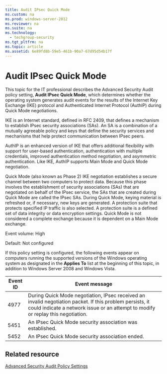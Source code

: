 ```yaml
---
title: Audit IPsec Quick Mode
ms.custom: na
ms.prod: windows-server-2012
ms.reviewer: na
ms.suite: na
ms.technology: 
  - techgroup-security
ms.tgt_pltfrm: na
ms.topic: article
ms.assetid: 6e89fd8b-59e5-461b-90a7-67d95d54b17f
---
```

# Audit IPsec Quick Mode
This topic for the IT professional describes the Advanced Security Audit policy setting, **Audit IPsec Quick Mode**, which determines whether the operating system generates audit events for the results of the Internet Key Exchange \(IKE\) protocol and Authenticated Internet Protocol \(AuthIP\) during Quick Mode negotiations.  
  
IKE is an Internet standard, defined in RFC 2409, that defines a mechanism to establish IPsec security associations \(SAs\). An SA is a combination of a mutually agreeable policy and keys that define the security services and mechanisms that help protect communication between IPsec peers.  
  
AuthIP is an enhanced version of IKE that offers additional flexibility with support for user\-based authentication, authentication with multiple credentials, improved authentication method negotiation, and asymmetric authentication. Like IKE, AuthIP supports Main Mode and Quick Mode negotiation.  
  
Quick Mode \(also known as Phase 2\) IKE negotiation establishes a secure channel between two computers to protect data. Because this phase involves the establishment of security associations \(SAs\) that are negotiated on behalf of the IPsec service, the SAs that are created during Quick Mode are called the IPsec SAs. During Quick Mode, keying material is refreshed or, if necessary, new keys are generated. A protection suite that protects specified IP traffic is also selected. A protection suite is a defined set of data integrity or data encryption settings. Quick Mode is not considered a complete exchange because it is dependent on a Main Mode exchange.  
  
Event volume: High  
  
Default: Not configured  
  
If this policy setting is configured, the following events appear on computers running the supported versions of the Windows operating system as designated in the **Applies To** list at the beginning of this topic, in addition to Windows Server 2008 and Windows Vista.  
  
|Event ID|Event message|  
|------------|-----------------|  
|4977|During Quick Mode negotiation, IPsec received an invalid negotiation packet. If this problem persists, it could indicate a network issue or an attempt to modify or replay this negotiation.|  
|5451|An IPsec Quick Mode security association was established.|  
|5452|An IPsec Quick Mode security association ended.|  
  
## Related resource  
[Advanced Security Audit Policy Settings](../Topic/Advanced-Security-Audit-Policy-Settings.md)  
  
